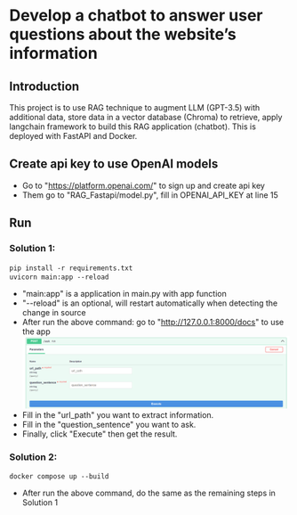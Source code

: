 # Develop a chatbot to answer user questions about the website’s information
## Introduction
This project is to use RAG technique to augment LLM (GPT-3.5) with additional data, store data in a vector database (Chroma) to retrieve, apply langchain framework to build this RAG application (chatbot). This is deployed with FastAPI and Docker.

## Create api key to use OpenAI models
- Go to "https://platform.openai.com/" to sign up and create api key
- Them go to "RAG_Fastapi/model.py", fill in OPENAI_API_KEY at line 15

## Run
### Solution 1:
```
pip install -r requirements.txt
uvicorn main:app --reload
```
- "main:app" is a application in main.py with app function
- "--reload" is an optional, will restart automatically when detecting the change in source
- After run the above command: go to "http://127.0.0.1:8000/docs" to use the app  
![alt text](RAG_Fastapi/imgs/Using_the_app.png)
- Fill in the "url_path" you want to extract information.
- Fill in the "question_sentence" you want to ask.
- Finally, click "Execute" then get the result.
### Solution 2:
```
docker compose up --build
```
- After run the above command, do the same as the remaining steps in Solution 1